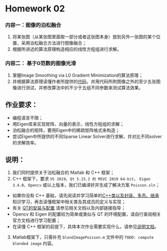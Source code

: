 # Homework 02

### 内容一：图像的泊松融合
1. 将某张图（从某张图⾥⾯取⼀部分或者这张图本身）放到另外⼀张图的某个位置，采⽤泊松融合⽅法进⾏图像融合；
2. 根据所讲述的算法原理构造相应的线性⽅程组进⾏求解。


### 内容二： 基于0范数的图像光滑
1. 掌握Image Smoothing via L0 Gradient Minimization的算法原理；
2. 并根据算法原理读懂作者所提供的[代码](http://www.cse.cuhk.edu.hk/~leojia/projects/L0smoothing/L0smoothing.zip)，并⽤代码所附图像之外的⾄少五张图像进⾏测试，并修改算法中的不少于五组不同参数来测试算法效果。

## 作业要求：
- 编程语⾔不限；
- ⽤Eigen库来实现矩阵、向量的表示，线性⽅程组的求解；
- 泊松融合的矩阵，要⽤Eigen中的稀疏矩阵格式来构造；
- 尝试Eigen中所提供的不同Sparse Linear Solver进⾏求解，并对⽐不同solver的求解效率。

## 说明：
1. 我们同时提供关于泊松融合的 Matlab 和 C++ 框架；
2. C++ 框架下，要求 `VS 2019`、`Qt 5.15.2 的 MSVC 2019 64-bit`、 `Eigen 3.4.0`、`Opencv` 或以上版本，我们已编译好并生成了解决方案 `Poisson.sln`；
- 如果你没有 C++ 基础，请先阅读并学习简单的[C++类以及封装、多态、继承](./C++学习笔记.md)知识学习，再去读懂框架中相关类及其成员的定义与实现；
- 有关 [QT的安装与配置](./框架/QT安装与配置.md) 请参见相关文档以及内部链接指导；
- Opencv 和 Eigen 的配置较为简单或类似与 QT 的环境配置，请自行查阅相关官方文档进行学习配置；
- 在读懂 C++ 框架的前提下，具体本次作业需要实现什么，请参见[说明文档](./框架/代码框架说明及待做事项.md)。
3. Matlab框架下，只需补充 `blendImagePoisson.m` 文件中的 `TODO: compute blended image` 内容。

